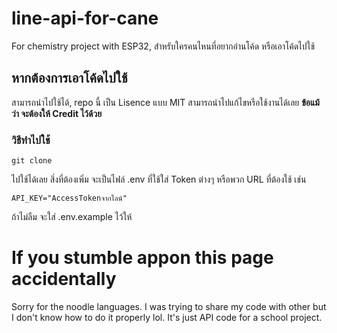 # line-api-for-cane
For chemistry project with ESP32, สำหรับใครคนไหนที่อยากอ่านโค้ด หรือเอาโค้ดไปใช้

## หากต้องการเอาโค้ดไปใช้
สามารถนำไปใช้ได้, repo นี้ เป็น Lisence แบบ MIT สามารถนำไปแก้ไขหรือใช้งานได้เลย **ข้อแม้ว่า จะต้องให้ Credit ไว้ด้วย**

### วิธีทำไปใช้
```
git clone
```
ไปใช้ได้เลย สิ่งที่ต้องเพิ่ม จะเป็นไฟล์ .env ที่ใช้ใส่ Token ต่างๆ หรือพวก URL ที่ต้องใช้ เช่น
```
API_KEY="AccessTokenจากไลน์"
```
ถ้าไม่ลืม จะใส่ .env.example ไว้ให้

# If you stumble appon this page accidentally
Sorry for the noodle languages. I was trying to share my code with other but I don't know how to do it properly lol. It's just API code for a school project.
